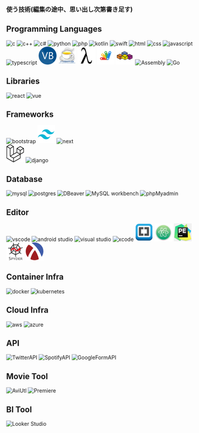 ### 使う技術(編集の途中、思い出し次第書き足す)

<!-- ステータス -->
<!--
<p align="left"> 
  <img alt="Top Langs" height="150px" src="https://github-readme-stats.vercel.app/api/top-langs/?username=Senki-dayo&layout=compact&show_icons=true" />
  <img alt="github stats" height="150px" src="https://github-readme-stats.vercel.app/api?username=Senki-dayo&show_icons=ture" />
</p>
-->

<!-- トロフィー -->
<!--
[![trophy](https://github-profile-trophy.vercel.app/?username=Senki-dayo&column=7
)](https://github.com/ryo-ma/github-profile-trophy)
[![](https://raw.githubusercontent.com/Senki-dayo/Senki-dayo/main/profile-summary-card-output/github/0-profile-details.svg)](https://github.com/vn7n24fzkq/github-profile-summary-cards)
[![](https://raw.githubusercontent.com/Senki-dayo/Senki-dayo/main/profile-summary-card-output/github/1-repos-per-language.svg)](https://github.com/vn7n24fzkq/github-profile-summary-cards) [![](https://raw.githubusercontent.com/Senki-dayo/Senki-dayo/main/profile-summary-card-output/github/2-most-commit-language.svg)](https://github.com/vn7n24fzkq/github-profile-summary-cards)
[![](https://raw.githubusercontent.com/Senki-dayo/Senki-dayo/main/profile-summary-card-output/github/3-stats.svg)](https://github.com/vn7n24fzkq/github-profile-summary-cards) [![](https://raw.githubusercontent.com/Senki-dayo/Senki-dayo/main/profile-summary-card-output/github/4-productive-time.svg)](https://github.com/vn7n24fzkq/github-profile-summary-cards)
-->

## Programming Languages
<div> <!-- DONE -->
<img height="48" src="https://img.icons8.com/fluency/512/c-programming.png" alt="c">  
<img height="48" src="https://img.icons8.com/color/512/c-plus-plus-logo.png" alt="c++">
<img height="48" src="https://img.icons8.com/color/512/c-sharp-logo.png" alt="c#">
<img height="48" src="https://img.icons8.com/color/512/python.png" alt="python">
<img height="48" src="https://img.icons8.com/color/512/php.png" alt="php">
<img src="https://img.icons8.com/color/48/null/kotlin.png" alt="kotlin">
<img height="48" src="https://img.icons8.com/color/512/swift.png" alt="swift">
<img height="48" src="https://img.icons8.com/color/512/html-5--v2.png" alt="html">
<img height="48" src="https://img.icons8.com/fluency/512/css3.png" alt="css">
<img height="48" src="https://img.icons8.com/color/512/javascript.png" alt="javascript">
<img height="48" src="https://img.icons8.com/color/512/typescript.png" alt="typescript">
<img height="48" src="https://github.com/Senki-dayo/Senki-dayo/blob/main/logos/VisualBasic.png" alt="bisualbasic">
<img height="48" src="https://github.com/Senki-dayo/Senki-dayo/blob/main/logos/HSP.jpeg" alt="hsp">
<img height="48" src="https://github.com/Senki-dayo/Senki-dayo/blob/main/logos/Scheme.png" alt="scheme">
<img height="48" src="https://github.com/Senki-dayo/Senki-dayo/blob/main/logos/GoogleAppScripts.svg" alt="gas">
<img height="48" src="https://github.com/Senki-dayo/Senki-dayo/blob/main/logos/VBA.svg" alt="vba">
<img height="48" weight="48" alt="Assembly"/>
<img height="48" weight="48" alt="Go"/>
</div>

## Libraries
<div>

<img src="https://img.icons8.com/color/48/null/react-native.png" alt="react"/>
<img src="https://img.icons8.com/color/48/null/vue-js.png" alt="vue"/>
</div>

## Frameworks
<div>
<img src="https://img.icons8.com/color/48/null/bootstrap.png" alt="bootstrap">
<img height="48" src="https://github.com/Senki-dayo/Senki-dayo/blob/main/logos/Tailwind.png"　alt="tailwind">
<img height="48" width="48" alt="next">
</div>
<div>
<img height="48" src="https://github.com/Senki-dayo/Senki-dayo/blob/main/logos/Laravel.svg" alt="laravel">
<img src="https://img.icons8.com/color/48/null/django.png" alt="django">
</div>
  
## Database <!-- DONE -->
<div>
<img src="https://img.icons8.com/color/48/null/mysql-logo.png" alt="mysql">
<img src="" alt="postgres">
<img src="" alt="DBeaver">
<img src="" alt="MySQL workbench">
<img src="" alt="phpMyadmin">
</div>
  
## Editor
<div>
<img height="48"　src="https://img.icons8.com/color/48/null/visual-studio-code-2019.png" alt="vscode"/>
<img height="48" src="https://img.icons8.com/color/48/null/android-studio--v3.png" alt="android studio"/>
<img height="48" src="https://img.icons8.com/color/48/null/visual-studio--v2.png" alt="visual studio"/>
<img height="48" src="https://img.icons8.com/color/48/null/xcode.png" alt="xcode"/>
<img height="48" src="https://github.com/Senki-dayo/Senki-dayo/blob/main/logos/Brackets.png"　alt="bracket">
<img height="48" src="https://github.com/Senki-dayo/Senki-dayo/blob/main/logos/Atom.png"　alt="atom">
<img height="48" src="https://github.com/Senki-dayo/Senki-dayo/blob/main/logos/PyCharmEducation.png"　alt="PyCharm">
<img height="48" src="https://github.com/Senki-dayo/Senki-dayo/blob/main/logos/Spyder.png"　alt="spyder">
<img height="48" src="https://github.com/Senki-dayo/Senki-dayo/blob/main/logos/Racket.png"　alt="Dr.Racket">
</div>

## Container Infra
<div>
<img src="https://img.icons8.com/color/48/null/docker.png" alt="docker">
<img src="https://img.icons8.com/color/48/null/kubernetes.png" alt="kubernetes">
</div>

## Cloud Infra
<div>
<img src="https://img.icons8.com/color/48/null/amazon-web-services.png" alt="aws">
<img src="https://img.icons8.com/fluency/48/null/azure-1.png" alt="azure">
</div>

## API
<div> <!-- DONE -->
<img height="50" src="https://img.icons8.com/color/512/twitter-squared.png" alt="TwitterAPI">
<img height="50" src="https://img.icons8.com/color/512/spotify.png" alt="SpotifyAPI">
<img src="https://img.icons8.com/color/48/null/google-forms-new-logo-1.png" alt="GoogleFormAPI">
</div>

## Movie Tool
<div>
<img alt="AviUtl">
<img alt="Premiere">
</div>

## BI Tool
<div>
<img alt="Looker Studio">
</div>

<!--
## 雑に
<div>
<img alt="Unity">
<img alt="OpenMP">
<img alt="Yacc">
<img alt="Lex">
<img alt="Lex">
<img alt="createML">
<img alt="matplotlib">
<img alt="pillow">
<img alt="pandas">
<img alt="keras">
<img alt="tensorflow">
</div>
-->
